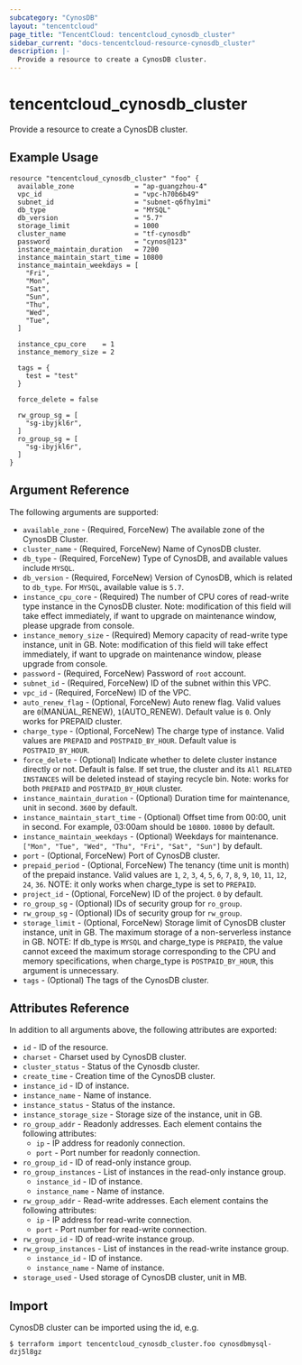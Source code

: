 ```yaml
---
subcategory: "CynosDB"
layout: "tencentcloud"
page_title: "TencentCloud: tencentcloud_cynosdb_cluster"
sidebar_current: "docs-tencentcloud-resource-cynosdb_cluster"
description: |-
  Provide a resource to create a CynosDB cluster.
---
```


# tencentcloud_cynosdb_cluster

Provide a resource to create a CynosDB cluster.

## Example Usage

```hcl
resource "tencentcloud_cynosdb_cluster" "foo" {
  available_zone               = "ap-guangzhou-4"
  vpc_id                       = "vpc-h70b6b49"
  subnet_id                    = "subnet-q6fhy1mi"
  db_type                      = "MYSQL"
  db_version                   = "5.7"
  storage_limit                = 1000
  cluster_name                 = "tf-cynosdb"
  password                     = "cynos@123"
  instance_maintain_duration   = 7200
  instance_maintain_start_time = 10800
  instance_maintain_weekdays = [
    "Fri",
    "Mon",
    "Sat",
    "Sun",
    "Thu",
    "Wed",
    "Tue",
  ]

  instance_cpu_core    = 1
  instance_memory_size = 2

  tags = {
    test = "test"
  }

  force_delete = false

  rw_group_sg = [
    "sg-ibyjkl6r",
  ]
  ro_group_sg = [
    "sg-ibyjkl6r",
  ]
}
```

## Argument Reference

The following arguments are supported:

* `available_zone` - (Required, ForceNew) The available zone of the CynosDB Cluster.
* `cluster_name` - (Required, ForceNew) Name of CynosDB cluster.
* `db_type` - (Required, ForceNew) Type of CynosDB, and available values include `MYSQL`.
* `db_version` - (Required, ForceNew) Version of CynosDB, which is related to `db_type`. For `MYSQL`, available value is `5.7`.
* `instance_cpu_core` - (Required) The number of CPU cores of read-write type instance in the CynosDB cluster. Note: modification of this field will take effect immediately, if want to upgrade on maintenance window, please upgrade from console.
* `instance_memory_size` - (Required) Memory capacity of read-write type instance, unit in GB. Note: modification of this field will take effect immediately, if want to upgrade on maintenance window, please upgrade from console.
* `password` - (Required, ForceNew) Password of `root` account.
* `subnet_id` - (Required, ForceNew) ID of the subnet within this VPC.
* `vpc_id` - (Required, ForceNew) ID of the VPC.
* `auto_renew_flag` - (Optional, ForceNew) Auto renew flag. Valid values are `0`(MANUAL_RENEW), `1`(AUTO_RENEW). Default value is `0`. Only works for PREPAID cluster.
* `charge_type` - (Optional, ForceNew) The charge type of instance. Valid values are `PREPAID` and `POSTPAID_BY_HOUR`. Default value is `POSTPAID_BY_HOUR`.
* `force_delete` - (Optional) Indicate whether to delete cluster instance directly or not. Default is false. If set true, the cluster and its `All RELATED INSTANCES` will be deleted instead of staying recycle bin. Note: works for both `PREPAID` and `POSTPAID_BY_HOUR` cluster.
* `instance_maintain_duration` - (Optional) Duration time for maintenance, unit in second. `3600` by default.
* `instance_maintain_start_time` - (Optional) Offset time from 00:00, unit in second. For example, 03:00am should be `10800`. `10800` by default.
* `instance_maintain_weekdays` - (Optional) Weekdays for maintenance. `["Mon", "Tue", "Wed", "Thu", "Fri", "Sat", "Sun"]` by default.
* `port` - (Optional, ForceNew) Port of CynosDB cluster.
* `prepaid_period` - (Optional, ForceNew) The tenancy (time unit is month) of the prepaid instance. Valid values are `1`, `2`, `3`, `4`, `5`, `6`, `7`, `8`, `9`, `10`, `11`, `12`, `24`, `36`. NOTE: it only works when charge_type is set to `PREPAID`.
* `project_id` - (Optional, ForceNew) ID of the project. `0` by default.
* `ro_group_sg` - (Optional) IDs of security group for `ro_group`.
* `rw_group_sg` - (Optional) IDs of security group for `rw_group`.
* `storage_limit` - (Optional, ForceNew) Storage limit of CynosDB cluster instance, unit in GB. The maximum storage of a non-serverless instance in GB. NOTE: If db_type is `MYSQL` and charge_type is `PREPAID`, the value cannot exceed the maximum storage corresponding to the CPU and memory specifications, when charge_type is `POSTPAID_BY_HOUR`, this argument is unnecessary.
* `tags` - (Optional) The tags of the CynosDB cluster.

## Attributes Reference

In addition to all arguments above, the following attributes are exported:

* `id` - ID of the resource.
* `charset` - Charset used by CynosDB cluster.
* `cluster_status` - Status of the Cynosdb cluster.
* `create_time` - Creation time of the CynosDB cluster.
* `instance_id` - ID of instance.
* `instance_name` - Name of instance.
* `instance_status` - Status of the instance.
* `instance_storage_size` - Storage size of the instance, unit in GB.
* `ro_group_addr` - Readonly addresses. Each element contains the following attributes:
  * `ip` - IP address for readonly connection.
  * `port` - Port number for readonly connection.
* `ro_group_id` - ID of read-only instance group.
* `ro_group_instances` - List of instances in the read-only instance group.
  * `instance_id` - ID of instance.
  * `instance_name` - Name of instance.
* `rw_group_addr` - Read-write addresses. Each element contains the following attributes:
  * `ip` - IP address for read-write connection.
  * `port` - Port number for read-write connection.
* `rw_group_id` - ID of read-write instance group.
* `rw_group_instances` - List of instances in the read-write instance group.
  * `instance_id` - ID of instance.
  * `instance_name` - Name of instance.
* `storage_used` - Used storage of CynosDB cluster, unit in MB.


## Import

CynosDB cluster can be imported using the id, e.g.

```
$ terraform import tencentcloud_cynosdb_cluster.foo cynosdbmysql-dzj5l8gz
```

